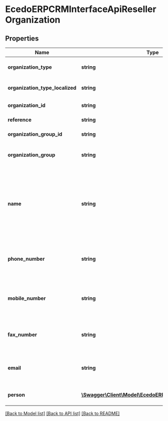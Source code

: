 # EcedoERPCRMInterfaceApiResellerOrganization

## Properties
Name | Type | Description | Notes
------------ | ------------- | ------------- | -------------
**organization_type** | **string** | Geeft aan of het een zakelijke of particuliere klant is | [optional] 
**organization_type_localized** | **string** | Nederlandse vertaling van OrganizationType | [optional] 
**organization_id** | **string** | Het unieke ID van deze klant | [optional] 
**reference** | **string** | Ket klantnummer van de klant | [optional] 
**organization_group_id** | **string** | Ket klantnummer van de klant | [optional] 
**organization_group** | **string** | De naam van de klantgroep waarin de klant is geplaatst | [optional] 
**name** | **string** | Bij zakelijke klanten bevat dit veld de bedrijfsnaam. Bij consumenten is dit een samengestelde naam op basis van de persoonsgegevens van de klant | [optional] 
**phone_number** | **string** | Optioneel veld waarin het vaste telefoonnummer van de klant kan worden opgeslagen | [optional] 
**mobile_number** | **string** | Optioneel veld waarin het mobiele telefoonnummer van de klant kan worden opgeslagen | [optional] 
**fax_number** | **string** | Optioneel veld waarin het faxnummer van de klant kan worden opgeslagen | [optional] 
**email** | **string** | Optioneel veld waarin het e-mailadres van de klant kan worden opgeslagen | [optional] 
**person** | [**\Swagger\Client\Model\EcedoERPCRMInterfaceApiPerson**](EcedoERPCRMInterfaceApiPerson.md) | De gegevens van de primaire contactpersoon | [optional] 

[[Back to Model list]](../README.md#documentation-for-models) [[Back to API list]](../README.md#documentation-for-api-endpoints) [[Back to README]](../README.md)


